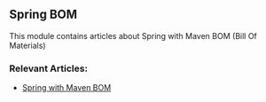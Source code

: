 ## Spring BOM

This module contains articles about Spring with Maven BOM (Bill Of Materials)

### Relevant Articles: 
- [Spring with Maven BOM](http://www.baeldung.com/spring-maven-bom)
